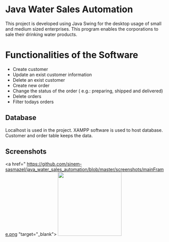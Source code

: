 # Java Water Sales Automation

This project is developed using Java Swing for the desktop usage of small and medium sized enterprises. This program enables the corporations to sale their drinking water products. 


# Functionalities of the Software
- Create customer
- Update an exist customer information
- Delete an exist customer
- Create new order
- Change the status of the order ( e.g.: preparing, shipped and delivered)
- Delete orders
- Filter todays orders


## Database

Localhost is used in the project. XAMPP software is used to host database. 
Customer and order table keeps the data.

## Screenshots

<a href=" https://github.com/sinem-sasmazel/java_water_sales_automation/blob/master/screenshots/mainFrame.png
"target="_blank">
<img src="https://github.com/hakanozer/java_sample_work/blob/master/png/3.png" width="200" style="max-width:100%;">
</a>
